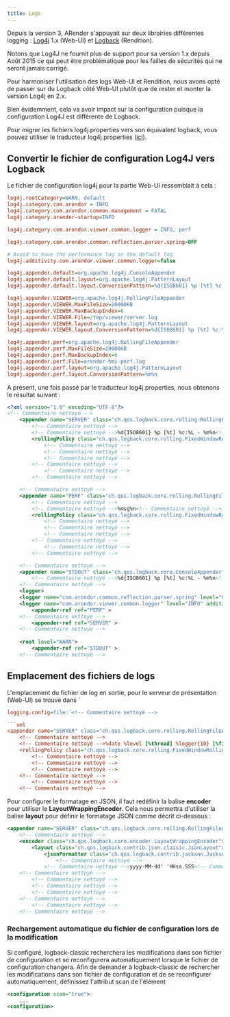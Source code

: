 ```yaml
---
title: Logs
---
```


Depuis la version 3, ARender s'appuyait sur deux librairies différentes logging : [Log4j](http://logging.apache.org/) 1.x (Web-UI) 
et [Logback](https://docs.spring.io/spring-boot/docs/current/reference/htmlsingle/#boot-features-logging) (Rendition).

Notons que Log4J ne fournit plus de support pour sa version 1.x depuis Août 2015 ce qui peut être problématique pour les failles de sécurités 
qui ne seront jamais corrigé.

Pour harmoniser l'utilisation des logs Web-UI et Rendition, nous avons opté de passer sur du Logback côté Web-UI plutôt que de rester et monter la version Log4j en 2.x.

Bien évidemment, cela va avoir impact sur la configuration puisque la configuration Log4J est différente de Logback.

Pour migrer les fichiers log4j.properties vers son équivalent logback, vous pouvez utiliser le traducteur log4j.properties ([ici](http://logback.qos.ch/translator/)).

## Convertir le fichier de configuration Log4J vers Logback

Le fichier de configuration log4j pour la partie Web-UI ressemblait à cela : 


```cfg
log4j.rootCategory=WARN, default
log4j.category.com.arondor = INFO
log4j.category.com.arondor.common.management = FATAL
log4j.category.arender-startup=INFO

log4j.category.com.arondor.viewer.common.logger = INFO, perf

log4j.category.com.arondor.common.reflection.parser.spring=OFF

# Avoid to have the performance log in the default log
log4j.additivity.com.arondor.viewer.common.logger=false

log4j.appender.default=org.apache.log4j.ConsoleAppender
log4j.appender.default.layout=org.apache.log4j.PatternLayout
log4j.appender.default.layout.ConversionPattern=%d{ISO8601} %p [%t] %c:%L - %m%n

log4j.appender.VIEWER=org.apache.log4j.RollingFileAppender
log4j.appender.VIEWER.MaxFileSize=20000KB
log4j.appender.VIEWER.MaxBackupIndex=6
log4j.appender.VIEWER.File=/tmp/viewer/server.log
log4j.appender.VIEWER.layout=org.apache.log4j.PatternLayout
log4j.appender.VIEWER.layout.ConversionPattern=%d{ISO8601} %p [%t] %c:%L - %m%n

log4j.appender.perf=org.apache.log4j.RollingFileAppender
log4j.appender.perf.MaxFileSize=20000KB
log4j.appender.perf.MaxBackupIndex=6
log4j.appender.perf.File=arender-hmi-perf.log
log4j.appender.perf.layout=org.apache.log4j.PatternLayout
log4j.appender.perf.layout.ConversionPattern=%m%n
```


A présent, une fois passé par le traducteur log4j.properties, nous obtenons le résultat suivant :


```xml
<?xml version="1.0" encoding="UTF-8"?>
<!-- Commentaire nettoyé -->
    <appender name="SERVER" class="ch.qos.logback.core.rolling.RollingFileAppender">
        <!-- Commentaire nettoyé -->
        <!-- Commentaire nettoyé -->%d{ISO8601} %p [%t] %c:%L - %m%n<!-- Commentaire nettoyé -->
        <rollingPolicy class="ch.qos.logback.core.rolling.FixedWindowRollingPolicy">
            <!-- Commentaire nettoyé -->
            <!-- Commentaire nettoyé -->
            <!-- Commentaire nettoyé -->
        <!-- Commentaire nettoyé -->
            <!-- Commentaire nettoyé -->
        <!-- Commentaire nettoyé -->

    <!-- Commentaire nettoyé -->
    <appender name="PERF" class="ch.qos.logback.core.rolling.RollingFileAppender">
        <!-- Commentaire nettoyé -->
        <!-- Commentaire nettoyé -->%msg%n<!-- Commentaire nettoyé -->
        <rollingPolicy class="ch.qos.logback.core.rolling.FixedWindowRollingPolicy">
            <!-- Commentaire nettoyé -->
            <!-- Commentaire nettoyé -->
            <!-- Commentaire nettoyé -->
        <!-- Commentaire nettoyé -->
            <!-- Commentaire nettoyé -->
        <!-- Commentaire nettoyé -->

    <!-- Commentaire nettoyé -->
    <appender name="STDOUT" class="ch.qos.logback.core.ConsoleAppender">
        <!-- Commentaire nettoyé -->%d{ISO8601} %p [%t] %c:%L - %m%n<!-- Commentaire nettoyé -->
    <!-- Commentaire nettoyé -->
    <logger>
    <logger name="com.arondor.common.reflection.parser.spring" level="OFF">
    <logger name="com.arondor.viewer.common.logger" level="INFO" additivity="false">
        <appender-ref ref="PERF" >
    <!-- Commentaire nettoyé -->
    	<appender-ref ref="SERVER" >
    <!-- Commentaire nettoyé -->
    
    <root level="WARN">
        <appender-ref ref="STDOUT" >
    <!-- Commentaire nettoyé -->
```


## Emplacement des fichiers de logs

L'emplacement du fichier de log en sortie, pour le serveur de présentation (Web-UI) se trouve dans `<!-- Commentaire nettoyé -->

```cfg
logging.config=file:`<!-- Commentaire nettoyé -->

```xml
<appender name="SERVER" class="ch.qos.logback.core.rolling.RollingFileAppender">
    <!-- Commentaire nettoyé -->
    <!-- Commentaire nettoyé -->%date %level [%thread] %logger{10} [%file:%line] %msg%n<!-- Commentaire nettoyé -->
    <rollingPolicy class="ch.qos.logback.core.rolling.FixedWindowRollingPolicy">
        <!-- Commentaire nettoyé -->
        <!-- Commentaire nettoyé -->
        <!-- Commentaire nettoyé -->
    <!-- Commentaire nettoyé -->
        <!-- Commentaire nettoyé -->
    <!-- Commentaire nettoyé -->
```



Pour configurer le formatage en JSON, il faut redéfinir la balise **encoder** pour utiliser le **LayoutWrappingEncoder**.
Cela nous permettra d'utiliser la balise **layout** pour définir le formatage JSON comme décrit ci-dessous :

 <!-- Commentaire nettoyé -->

```xml
<appender name="SERVER" class="ch.qos.logback.core.rolling.RollingFileAppender">
    <!-- Commentaire nettoyé -->
    <encoder class="ch.qos.logback.core.encoder.LayoutWrappingEncoder">
        <layout class="ch.qos.logback.contrib.json.classic.JsonLayout">
            <jsonFormatter class="ch.qos.logback.contrib.jackson.JacksonJsonFormatter">
                <!-- Commentaire nettoyé -->
            <!-- Commentaire nettoyé -->yyyy-MM-dd' 'HHss.SSS<!-- Commentaire nettoyé -->
    <!-- Commentaire nettoyé -->
        <!-- Commentaire nettoyé -->
        <!-- Commentaire nettoyé -->
        <!-- Commentaire nettoyé -->
    <!-- Commentaire nettoyé -->
        <!-- Commentaire nettoyé -->
    <!-- Commentaire nettoyé -->
```



### Rechargement automatique du fichier de configuration lors de la modification

Si configuré, logback-classic recherchera les modifications dans son fichier de configuration et se reconfigurera automatiquement 
lorsque le fichier de configuration changera. 
Afin de demander à logback-classic de rechercher les modifications dans son fichier de configuration et de se reconfigurer automatiquement, 
définissez l'attribut scan de l'élément <!-- Commentaire nettoyé -->

```xml
<configuration scan="true">
    ...
<configuration>
```

